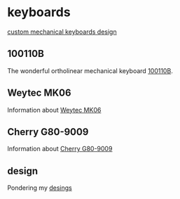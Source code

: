 # keyboards
[custom mechanical keyboards design](design)

## 100110B

The wonderful ortholinear mechanical keyboard [100110B](https://github.com/slady/100110B).

## Weytec MK06
Information about [Weytec MK06](Weytec-MK06)

## Cherry G80-9009
Information about [Cherry G80-9009](Cherry-G80-9009)

## design
Pondering my [desings](design)
